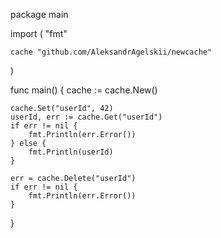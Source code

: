 package main

import (
	"fmt"

	cache "github.com/AleksandrAgelskii/newcache"
)

func main() {
	cache := cache.New()

	cache.Set("userId", 42)
	userId, err := cache.Get("userId")
	if err != nil {
		fmt.Println(err.Error())
	} else {
		fmt.Println(userId)
	}

	err = cache.Delete("userId")
	if err != nil {
		fmt.Println(err.Error())
	}

}
